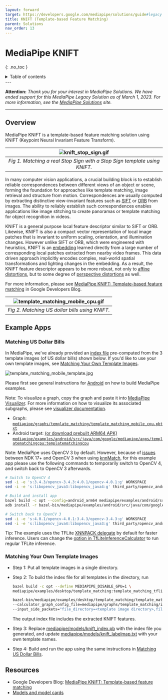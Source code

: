 ```yaml
---
layout: forward
target: https://developers.google.com/mediapipe/solutions/guide#legacy
title: KNIFT (Template-based Feature Matching)
parent: Solutions
nav_order: 13
---
```


# MediaPipe KNIFT
{: .no_toc }

<details close markdown="block">
  <summary>
    Table of contents
  </summary>
  {: .text-delta }
1. TOC
{:toc}
</details>
---

**Attention:** *Thank you for your interest in MediaPipe Solutions.
We have ended support for this MediaPipe Legacy Solution as of March 1, 2023.
For more information, see the
[MediaPipe Solutions](https://developers.google.com/mediapipe/solutions/guide#legacy)
site.*

----

## Overview

MediaPipe KNIFT is a template-based feature matching solution using KNIFT
(Keypoint Neural Invariant Feature Transform).

![knift_stop_sign.gif](https://mediapipe.dev/images/knift_stop_sign.gif)                     |
:-----------------------------------------------------------------------: |
*Fig 1. Matching a real Stop Sign with a Stop Sign template using KNIFT.* |

In many computer vision applications, a crucial building block is to establish
reliable correspondences between different views of an object or scene, forming
the foundation for approaches like template matching, image retrieval and
structure from motion. Correspondences are usually computed by extracting
distinctive view-invariant features such as
[SIFT](https://en.wikipedia.org/wiki/Scale-invariant_feature_transform) or
[ORB](https://opencv-python-tutroals.readthedocs.io/en/latest/py_tutorials/py_feature2d/py_orb/py_orb.html#orb-in-opencv)
from images. The ability to reliably establish such correspondences enables
applications like image stitching to create panoramas or template matching for
object recognition in videos.

KNIFT is a general purpose local feature descriptor similar to SIFT or ORB.
Likewise, KNIFT is also a compact vector representation of local image patches
that is invariant to uniform scaling, orientation, and illumination changes.
However unlike SIFT or ORB, which were engineered with heuristics, KNIFT is an
[embedding](https://developers.google.com/machine-learning/crash-course/embeddings/video-lecture)
learned directly from a large number of corresponding local patches extracted
from nearby video frames. This data driven approach implicitly encodes complex,
real-world spatial transformations and lighting changes in the embedding. As a
result, the KNIFT feature descriptor appears to be more robust, not only to
[affine distortions](https://en.wikipedia.org/wiki/Affine_transformation), but
to some degree of
[perspective distortions](https://en.wikipedia.org/wiki/Perspective_distortion_\(photography\))
as well.

For more information, please see
[MediaPipe KNIFT: Template-based feature matching](https://developers.googleblog.com/2020/04/mediapipe-knift-template-based-feature-matching.html)
in Google Developers Blog.

![template_matching_mobile_cpu.gif](https://mediapipe.dev/images/mobile/template_matching_android_cpu.gif) |
:-------------------------------------------------------------------------------------: |
*Fig 2. Matching US dollar bills using KNIFT.*                                          |

## Example Apps

### Matching US Dollar Bills

In MediaPipe, we've already provided an
[index file](https://github.com/google/mediapipe/tree/master/mediapipe/models/knift_index.pb)
pre-computed from the 3 template images (of US dollar bills) shown below. If
you'd like to use your own template images, see
[Matching Your Own Template Images](#matching-your-own-template-images).

![template_matching_mobile_template.jpg](https://mediapipe.dev/images/mobile/template_matching_mobile_template.jpg)

Please first see general instructions for
[Android](../getting_started/android.md) on how to build MediaPipe examples.

Note: To visualize a graph, copy the graph and paste it into
[MediaPipe Visualizer](https://viz.mediapipe.dev/). For more information on how
to visualize its associated subgraphs, please see
[visualizer documentation](../tools/visualizer.md).

*   Graph:
    [`mediapipe/graphs/template_matching/template_matching_mobile_cpu.pbtxt`](https://github.com/google/mediapipe/tree/master/mediapipe/graphs/template_matching/template_matching_mobile_cpu.pbtxt)
*   Android target:
    [(or download prebuilt ARM64 APK)](https://drive.google.com/open?id=1tSWRfes9rAM4NrzmJBplguNQQvaeBZSa)
    [`mediapipe/examples/android/src/java/com/google/mediapipe/apps/templatematchingcpu:templatematchingcpu`](https://github.com/google/mediapipe/tree/master/mediapipe/examples/android/src/java/com/google/mediapipe/apps/templatematchingcpu/BUILD)

Note: MediaPipe uses OpenCV 3 by default. However, because of
[issues](https://github.com/opencv/opencv/issues/11488) between NDK 17+ and
OpenCV 3 when using
[knnMatch](https://docs.opencv.org/3.4/db/d39/classcv_1_1DescriptorMatcher.html#a378f35c9b1a5dfa4022839a45cdf0e89),
for this example app please use the following commands to temporarily switch to
OpenCV 4, and switch back to OpenCV 3 afterwards.

```bash
# Switch to OpenCV 4
sed -i -e 's:3.4.3/opencv-3.4.3:4.0.1/opencv-4.0.1:g' WORKSPACE
sed -i -e 's:libopencv_java3:libopencv_java4:g' third_party/opencv_android.BUILD

# Build and install app
bazel build -c opt --config=android_arm64 mediapipe/examples/android/src/java/com/google/mediapipe/apps/templatematchingcpu
adb install -r bazel-bin/mediapipe/examples/android/src/java/com/google/mediapipe/apps/templatematchingcpu/templatematchingcpu.apk

# Switch back to OpenCV 3
sed -i -e 's:4.0.1/opencv-4.0.1:3.4.3/opencv-3.4.3:g' WORKSPACE
sed -i -e 's:libopencv_java4:libopencv_java3:g' third_party/opencv_android.BUILD
```

Tip: The example uses the TFLite
[XNNPACK delegate](https://github.com/tensorflow/tensorflow/tree/master/tensorflow/lite/delegates/xnnpack)
by default for faster inference. Users can change the
[option in TfLiteInferenceCalculator](https://github.com/google/mediapipe/tree/master/mediapipe/calculators/tflite/tflite_inference_calculator.proto)
to run regular TFLite inference.

### Matching Your Own Template Images

*   Step 1: Put all template images in a single directory.

*   Step 2: To build the index file for all templates in the directory, run

    ```bash
    bazel build -c opt --define MEDIAPIPE_DISABLE_GPU=1 \
    mediapipe/examples/desktop/template_matching:template_matching_tflite
    ```

    ```bash
    bazel-bin/mediapipe/examples/desktop/template_matching/template_matching_tflite \
    --calculator_graph_config_file=mediapipe/graphs/template_matching/index_building.pbtxt \
    --input_side_packets="file_directory=<template image directory>,file_suffix=png,output_index_filename=<output index filename>"
    ```

    The output index file includes the extracted KNIFT features.

*   Step 3: Replace
    [mediapipe/models/knift_index.pb](https://github.com/google/mediapipe/tree/master/mediapipe/models/knift_index.pb)
    with the index file you generated, and update
    [mediapipe/models/knift_labelmap.txt](https://github.com/google/mediapipe/tree/master/mediapipe/models/knift_labelmap.txt)
    with your own template names.

*   Step 4: Build and run the app using the same instructions in
    [Matching US Dollar Bills](#matching-us-dollar-bills).

## Resources

*   Google Developers Blog:
    [MediaPipe KNIFT: Template-based feature matching](https://developers.googleblog.com/2020/04/mediapipe-knift-template-based-feature-matching.html)
*   [Models and model cards](./models.md#knift)

